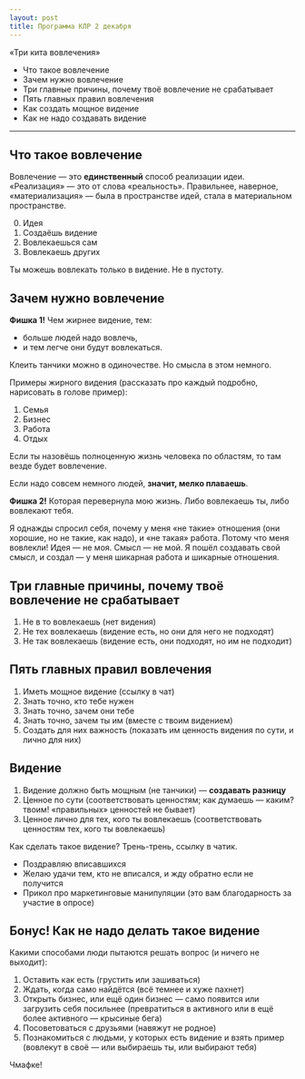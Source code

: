 ```yaml
---
layout: post
title: Программа КЛР 2 декабря
---
```


«Три кита вовлечения»

- Что такое вовлечение
- Зачем нужно вовлечение
- Три главные причины, почему твоё вовлечение не срабатывает
- Пять главных правил вовлечения
- Как создать мощное видение
- Как не надо создавать видение

----

## Что такое вовлечение

Вовлечение — это **единственный** способ реализации идеи. «Реализация» — это от слова «реальность». Правильнее, наверное, «материализация» — была в пространстве идей, стала в материальном пространстве.

0. Идея
1. Создаёшь видение
2. Вовлекаешься сам
3. Вовлекаешь других

Ты можешь вовлекать только в видение. Не в пустоту.

## Зачем нужно вовлечение

**Фишка 1!** Чем жирнее видение, тем:
- больше людей надо вовлечь,
- и тем легче они будут вовлекаться.

Клеить танчики можно в одиночестве. Но смысла в этом немного.

Примеры жирного видения (рассказать про каждый подробно, нарисовать в голове пример):

1. Семья
2. Бизнес
3. Работа
4. Отдых

Если ты назовёшь полноценную жизнь человека по областям, то там везде будет вовлечение.

Если надо совсем немного людей, **значит, мелко плаваешь**.

**Фишка 2!** Которая перевернула мою жизнь. Либо вовлекаешь ты, либо вовлекают тебя.

Я однажды спросил себя, почему у меня «не такие» отношения (они хорошие, но не такие, как надо), и «не такая» работа. Потому что меня вовлекли! Идея — не моя. Смысл — не мой. Я пошёл создавать свой смысл, и создал — у меня шикарная работа и шикарные отношения.

## Три главные причины, почему твоё вовлечение не срабатывает

1. Не в то вовлекаешь (нет видения)
2. Не тех вовлекаешь (видение есть, но они для него не подходят)
3. Не так вовлекаешь (видение есть, они подходят, но им не подходит)

## Пять главных правил вовлечения

1. Иметь мощное видение (ссылку в чат)
2. Знать точно, кто тебе нужен
3. Знать точно, зачем они тебе
4. Знать точно, зачем ты им (вместе с твоим видением)
5. Создать для них важность (показать им ценность видения по сути, и лично для них)

## Видение

1. Видение должно быть мощным (не танчики) — **создавать разницу**
2. Ценное по сути (соответствовать ценностям; как думаешь — каким? твоим! «правильных» ценностей не бывает)
3. Ценное лично для тех, кого ты вовлекаешь (соответствовать ценностям тех, кого ты вовлекаешь)

Как сделать такое видение? Трень-трень, ссылку в чатик.

- Поздравляю вписавшихся
- Желаю удачи тем, кто не вписался, и жду обратно если не получится
- Прикол про маркетинговые манипуляции (это вам благодарность за участие в опросе)

## Бонус! Как не надо делать такое видение

Какими способами люди пытаются решать вопрос (и ничего не выходит):

1. Оставить как есть (грустить или зашиваться)
2. Ждать, когда само найдётся (всё темнее и хуже пахнет)
3. Открыть бизнес, или ещё один бизнес — само появится или загрузить себя посильнее (превратиться в активного или в ещё более активного — крысиные бега)
4. Посоветоваться с друзьями (навяжут не родное)
5. Познакомиться с людьми, у которых есть видение и взять пример (вовлекут в своё — или выбираешь ты, или выбирают тебя)

Чмафке!
